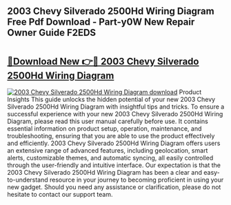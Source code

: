 ## 2003 Chevy Silverado 2500Hd Wiring Diagram Free Pdf Download - Part-y0W New Repair Owner Guide F2EDS

# <h2><a href="http://dflq7u.blite.top/?on=2003+Chevy+Silverado+2500Hd+Wiring+Diagram">🔗Download New 👉🔴 2003 Chevy Silverado 2500Hd Wiring Diagram</a></h2>

[![2003 Chevy Silverado 2500Hd Wiring Diagram download](https://i.imgur.com/lujVjoI.png)](http://dflq7u.blite.top/?on=2003+Chevy+Silverado+2500Hd+Wiring+Diagram)
Product Insights This guide unlocks the hidden potential of your new 2003 Chevy Silverado 2500Hd Wiring Diagram with insightful tips and tricks. To ensure a successful experience with your new 2003 Chevy Silverado 2500Hd Wiring Diagram, please read this user manual carefully before use. It contains essential information on product setup, operation, maintenance, and troubleshooting, ensuring that you are able to use the product effectively and efficiently. 2003 Chevy Silverado 2500Hd Wiring Diagram offers users an extensive range of advanced features, including geolocation, smart alerts, customizable themes, and automatic syncing, all easily controlled through the user-friendly and intuitive interface. Our expectation is that the 2003 Chevy Silverado 2500Hd Wiring Diagram has been a clear and easy-to-understand resource in your journey to becoming proficient in using your new gadget. Should you need any assistance or clarification, please do not hesitate to contact our support team.
